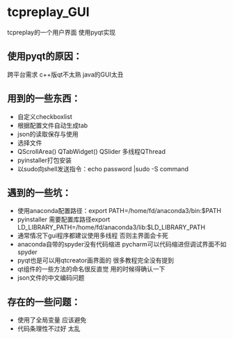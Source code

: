 # tcpreplay_GUI
tcpreplay的一个用户界面 使用pyqt实现
## 使用pyqt的原因：
  跨平台需求 c++版qt不太熟 java的GUI太丑
## 用到的一些东西：
- 自定义checkboxlist
- 根据配置文件自动生成tab
- json的读取保存与使用
- 选择文件
- QScrollArea() QTabWidget() QSlider 多线程QThread
- pyinstaller打包安装
- 以sudo向shell发送指令：echo password |sudo -S command

## 遇到的一些坑：
- 使用anaconda配置路径：export PATH=/home/fd/anaconda3/bin:$PATH
- pyinstaller 需要配置库路径export LD_LIBRARY_PATH=/home/fd/anaconda3/lib:$LD_LIBRARY_PATH
- 通常情况下gui程序都建议使用多线程 否则主界面会卡死
- anaconda自带的spyder没有代码缩进 pycharm可以代码缩进但调试界面不如spyder
- pyqt也是可以用qtcreator画界面的 很多教程完全没有提到
- qt组件的一些方法的命名很反直觉 用的时候得确认一下
- json文件的中文编码问题

## 存在的一些问题：
- 使用了全局变量 应该避免
- 代码条理性不过好 太乱
